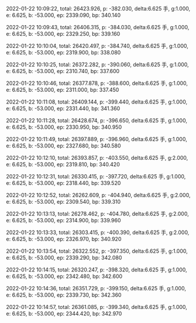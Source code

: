 2022-01-22 10:09:22, total: 26423.926, p: -382.030, delta:6.625 手, g:1.000, e: 6.625, b: -53.000, ep: 2339.090, bp: 340.140

2022-01-22 10:09:43, total: 26406.315, p: -384.030, delta:6.625 手, g:1.000, e: 6.625, b: -53.000, ep: 2329.250, bp: 339.160

2022-01-22 10:10:04, total: 26420.497, p: -384.740, delta:6.625 手, g:1.000, e: 6.625, b: -53.000, ep: 2319.900, bp: 338.080

2022-01-22 10:10:25, total: 26372.282, p: -390.060, delta:6.625 手, g:1.000, e: 6.625, b: -53.000, ep: 2310.740, bp: 337.600

2022-01-22 10:10:46, total: 26377.878, p: -388.600, delta:6.625 手, g:1.000, e: 6.625, b: -53.000, ep: 2311.000, bp: 337.450

2022-01-22 10:11:08, total: 26409.144, p: -399.440, delta:6.625 手, g:1.000, e: 6.625, b: -53.000, ep: 2331.440, bp: 341.360

2022-01-22 10:11:28, total: 26428.674, p: -396.650, delta:6.625 手, g:1.000, e: 6.625, b: -53.000, ep: 2330.950, bp: 340.950

2022-01-22 10:11:49, total: 26397.889, p: -396.960, delta:6.625 手, g:1.000, e: 6.625, b: -53.000, ep: 2327.680, bp: 340.580

2022-01-22 10:12:10, total: 26393.857, p: -403.550, delta:6.625 手, g:2.000, e: 6.625, b: -53.000, ep: 2319.810, bp: 340.420

2022-01-22 10:12:31, total: 26330.415, p: -397.720, delta:6.625 手, g:1.000, e: 6.625, b: -53.000, ep: 2318.440, bp: 339.520

2022-01-22 10:12:52, total: 26262.609, p: -404.940, delta:6.625 手, g:2.000, e: 6.625, b: -53.000, ep: 2309.540, bp: 339.310

2022-01-22 10:13:13, total: 26278.462, p: -404.780, delta:6.625 手, g:2.000, e: 6.625, b: -53.000, ep: 2314.900, bp: 339.960

2022-01-22 10:13:33, total: 26303.415, p: -400.390, delta:6.625 手, g:2.000, e: 6.625, b: -53.000, ep: 2326.970, bp: 340.920

2022-01-22 10:13:54, total: 26322.552, p: -397.350, delta:6.625 手, g:1.000, e: 6.625, b: -53.000, ep: 2339.290, bp: 342.080

2022-01-22 10:14:15, total: 26320.247, p: -398.320, delta:6.625 手, g:1.000, e: 6.625, b: -53.000, ep: 2342.480, bp: 342.600

2022-01-22 10:14:36, total: 26351.729, p: -399.150, delta:6.625 手, g:1.000, e: 6.625, b: -53.000, ep: 2339.730, bp: 342.360

2022-01-22 10:14:57, total: 26361.085, p: -399.340, delta:6.625 手, g:1.000, e: 6.625, b: -53.000, ep: 2344.420, bp: 342.970